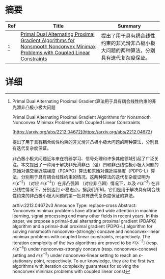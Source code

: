 # 摘要

| Ref | Title | Summary |
| --- | --- | --- |
| [^1] | [Primal Dual Alternating Proximal Gradient Algorithms for Nonsmooth Nonconvex Minimax Problems with Coupled Linear Constraints](https://arxiv.org/abs/2212.04672) | 提出了用于具有耦合线性约束的非光滑非凸极小极大问题的两种算法，分别具有迭代复杂度保证。 |

# 详细

[^1]: Primal Dual Alternating Proximal Gradient算法用于具有耦合线性约束的非光滑非凸极小极大问题

    Primal Dual Alternating Proximal Gradient Algorithms for Nonsmooth Nonconvex Minimax Problems with Coupled Linear Constraints

    [https://arxiv.org/abs/2212.04672](https://arxiv.org/abs/2212.04672)

    提出了用于具有耦合线性约束的非光滑非凸极小极大问题的两种算法，分别具有迭代复杂度保证。

    

    非凸极小极大问题近年来在机器学习、信号处理和许多其他领域引起了广泛关注。本文提出了一种用于解决非光滑非凸（强）凹和非凸线性极小极大问题的原始对偶交替近端梯度（PDAPG）算法和原始对偶近端梯度（PDPG-L）算法，分别用于具有耦合线性约束的情况。这两种算法的迭代复杂度证明为 $\mathcal{O}\left( \varepsilon ^{-2} \right)$ （对应 $\mathcal{O}\left( \varepsilon ^{-4} \right)$）在非凸强凹 （对应非凸凹）情况下，以及 $\mathcal{O}\left( \varepsilon ^{-3} \right)$ 在非凸线性情况下，分别达到 $\varepsilon$-稳态点。据我们所知，它们是用于解决具有耦合线性约束的非凸极小极大问题的第一批具有迭代复杂度保证的算法。

    arXiv:2212.04672v3 Announce Type: replace-cross  Abstract: Nonconvex minimax problems have attracted wide attention in machine learning, signal processing and many other fields in recent years. In this paper, we propose a primal-dual alternating proximal gradient (PDAPG) algorithm and a primal-dual proximal gradient (PDPG-L) algorithm for solving nonsmooth nonconvex-(strongly) concave and nonconvex-linear minimax problems with coupled linear constraints, respectively. The iteration complexity of the two algorithms are proved to be $\mathcal{O}\left( \varepsilon ^{-2} \right)$ (resp. $\mathcal{O}\left( \varepsilon ^{-4} \right)$) under nonconvex-strongly concave (resp. nonconvex-concave) setting and $\mathcal{O}\left( \varepsilon ^{-3} \right)$ under nonconvex-linear setting to reach an $\varepsilon$-stationary point, respectively. To our knowledge, they are the first two algorithms with iteration complexity guarantees for solving the nonconvex minimax problems with coupled linear const
    

